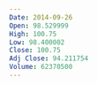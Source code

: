 ```yaml
---
Date: 2014-09-26
Open: 98.529999
High: 100.75
Low: 98.400002
Close: 100.75
Adj Close: 94.211754
Volume: 62370500
---
```

